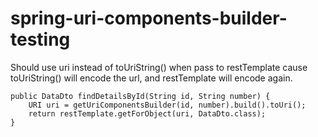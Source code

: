 # spring-uri-components-builder-testing

Should use uri instead of toUriString() when pass to restTemplate cause toUriString() will encode the url, and restTemplate will encode again.

```
public DataDto findDetailsById(String id, String number) {
    URI uri = getUriComponentsBuilder(id, number).build().toUri();
    return restTemplate.getForObject(uri, DataDto.class);
}
```
